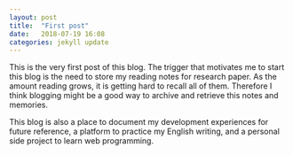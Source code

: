 ```yaml
---
layout: post
title:  "First post"
date:   2018-07-19 16:08
categories: jekyll update
---
```

This is the very first post of this blog. The trigger that motivates me to start this blog is the need to store my reading notes for research paper. As the amount reading grows, it is getting hard to recall all of them. Therefore I think blogging might be a good way to archive and retrieve this notes and memories.

This blog is also a place to document my development experiences for future reference, a platform to practice my English writing, and a personal side project to learn web programming.
